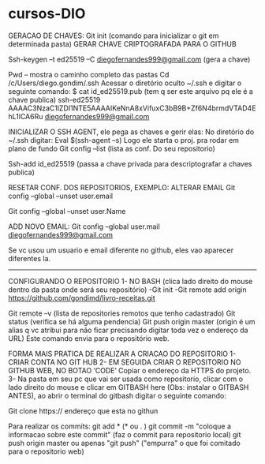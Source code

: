# cursos-DIO


GERACAO DE CHAVES:
Git init (comando para inicializar o git em determinada pasta)
	GERAR CHAVE CRIPTOGRAFADA PARA O GITHUB

Ssh-keygen –t ed25519 –C diegofernandes999@gmail.com   (gera a chave)

Pwd – mostra o caminho completo das pastas
Cd /c/Users/diego.gondim/.ssh
Acessar o diretório oculto ~/.ssh  e digitar o seguinte comando:
$ cat id_ed25519.pub  (tem q ser este arquivo pq ele é a chave publica)
ssh-ed25519 AAAAC3NzaC1lZDI1NTE5AAAAIKeNnA8xVifuxC3bB9B+Zf6N4brmdVTAD4EhL1lCA6Ru diegofernandes999@gmail.com

INICIALIZAR O SSH AGENT, ele pega as chaves e gerir elas:
No diretório do ~/.ssh   digitar:
Eval $(ssh-agent –s)
Logo ele starta o proj. pra rodar em plano de fundo
Git config –list  (lista as conf. Do seu repositorio)

Ssh-add id_ed25519   (passa a chave privada para descriptografar a chaves publica)




RESETAR CONF. DOS REPOSITORIOS, EXEMPLO: ALTERAR EMAIL
Git config –global –unset user.email

Git config –global –unset user.Name

ADD NOVO EMAIL:
Git config –global user.mail diegofernandes999@gmail.com


Se vc usou um usuario e email diferente no github, eles vao aparecer diferentes la.

__________________________________________________________________________________________


CONFIGURANDO O REPOSITORIO
1-	NO BASH  (clica lado direito do mouse dentro da pasta onde será seu repositório)
    -Git init 
    -Git remote add origin https://github.com/gondimd/livro-receitas.git

Git remote –v (lista de repositories remotos que tenho cadastrado) 
	Git status (verifica se há alguma pendencia)
	Git push  origin master     (origin é um alias q vc atribui para não ficar precisando digitar toda vez o endereço da URL) Este comando envia para o repositório web.


FORMA MAIS PRATICA DE REALIZAR A CRIACAO DO REPOSITORIO
1-	CRIAR CONTA NO GIT HUB
2-	EM SEGUIDA CRIAR O REPOSITORIO NO GITHUB WEB, NO BOTAO ‘CODE’ Copiar o endereço da HTTPS do projeto.
3-	Na pasta em seu pc que vai ser usada como repositorio, clicar com o lado direito do mouse e clicar em GITBASH here (Obs: instalar o GITBASH ANTES), ao abrir o terminal do gitbash digitar o seguinte comando:

Git clone https:// endereço que esta no githun

Para realizar os commits:
git add *  (* ou . )
git commit -m "coloque a informacao sobre este commit"   (faz o commit para repositorio local)
git push origin master ou apenas "git push" ("empurra" o que foi comitado para o repositorio web)